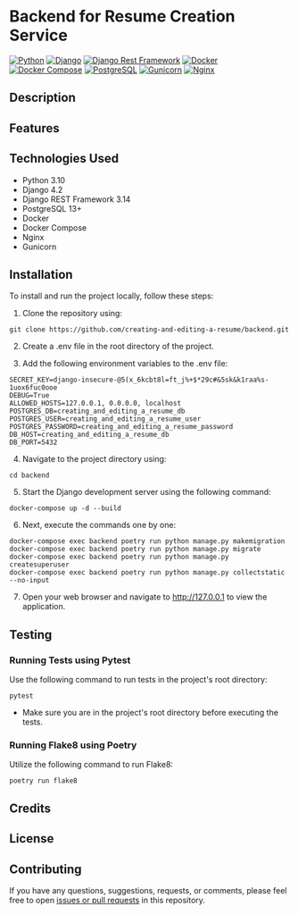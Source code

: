 # Backend for Resume Creation Service
[![Python](https://img.shields.io/badge/python-3.11-blue)](https://www.python.org/downloads/release/python-3110/)
[![Django](https://img.shields.io/badge/django-4.2-green)](https://docs.djangoproject.com/en/4.2/)
[![Django Rest Framework](https://img.shields.io/badge/Django%20Rest%20Framework-v3.12-green)](https://www.django-rest-framework.org/)
[![Docker](https://img.shields.io/badge/-Docker-464646?style=flat-square&logo=docker)](https://www.docker.com/)
[![Docker Compose](https://img.shields.io/badge/-Docker_Compose-384d54?style=flat-square&logo=docker&logoColor=white)](https://www.docker.com/)
[![PostgreSQL](https://img.shields.io/badge/PostgreSQL-13.0-336791?logo=postgresql&logoColor=white)](https://www.postgresql.org/)
[![Gunicorn](https://img.shields.io/badge/Gunicorn-green)](https://docs.gunicorn.org/en/stable/)
[![Nginx](https://img.shields.io/badge/-NGINX-464646?style=flat-square&logo=NGINX)](https://nginx.org/ru/)

## Description

## Features

## Technologies Used
* Python 3.10
* Django 4.2
* Django REST Framework 3.14
* PostgreSQL 13+
* Docker
* Docker Compose
* Nginx
* Gunicorn

## Installation

To install and run the project locally, follow these steps:

1. Clone the repository using:
```
git clone https://github.com/creating-and-editing-a-resume/backend.git
```
2. Create a .env file in the root directory of the project.

3. Add the following environment variables to the .env file:
```
SECRET_KEY=django-insecure-@5(x_6kcbt8l=ft_j%+$*29c#&5sk&k1raa%s-1uox6fuc0ooe
DEBUG=True
ALLOWED_HOSTS=127.0.0.1, 0.0.0.0, localhost
POSTGRES_DB=creating_and_editing_a_resume_db
POSTGRES_USER=creating_and_editing_a_resume_user
POSTGRES_PASSWORD=creating_and_editing_a_resume_password
DB_HOST=creating_and_editing_a_resume_db
DB_PORT=5432
```
4. Navigate to the project directory using:
```
cd backend
```

5. Start the Django development server using the following command:
```
docker-compose up -d --build
```

6. Next, execute the commands one by one:
```
docker-compose exec backend poetry run python manage.py makemigration
docker-compose exec backend poetry run python manage.py migrate
docker-compose exec backend poetry run python manage.py createsuperuser
docker-compose exec backend poetry run python manage.py collectstatic --no-input
```
7. Open your web browser and navigate to http://127.0.0.1 to view the application.

## Testing 

### Running Tests using Pytest
Use the following command to run tests in the project's root directory:
```
pytest
```
* Make sure you are in the project's root directory before executing the tests.

### Running Flake8 using Poetry
Utilize the following command to run Flake8:

```
poetry run flake8
```

## Credits

## License

## Contributing
If you have any questions, suggestions, requests, or comments, please feel free to open [issues or pull requests](https://github.com/creating-and-editing-a-resume/backend/issues) in this repository.
